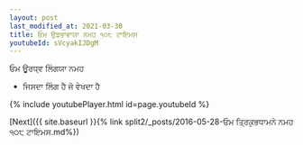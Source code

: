 ```yaml
---
layout: post
last_modified_at: 2021-03-30
title: ਓਮ ਉਡਭਾਵਾਯਾ ਨਮਹ ੧੦੮ ਟਾਇਮਸ
youtubeId: sVcyakIJDgM
---
```

 
 
 ਓਮ ਊਰਧ੍ਵ ਲਿੰਗਯਾ ਨਮਹ  
 
 -  ਜਿਸਦਾ ਲਿੰਗ ਹੈ ਜੋ ਵੇਖਦਾ ਹੈ 
 
  
 
  
 
 
 
 
 
 


{% include youtubePlayer.html id=page.youtubeId %}
 
[Next]({{ site.baseurl }}{% link  split2/_posts/2016-05-28-ਓਮ ਤ੍ਰਿਕੁਭਧਾਮਨੇ ਨਮਹ ੧੦੮ ਟਾਇਮਸ.md%})
 

